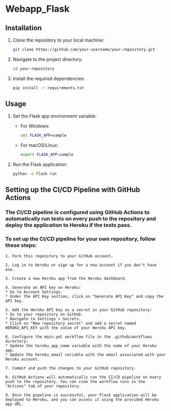 # Webapp_Flask

## Installation

1. Clone the repository to your local machine:
   ```bash
   git clone https://github.com/your-username/your-repository.git
   ```
   
2. Navigate to the project directory:
   ```bash
   cd your-repository
   ```

3. Install the required dependencies:
   ```bash
   pip install -r requirements.txt
   ```

## Usage

1. Set the Flask app environment variable:

   - For Windows:
     ```cmd
     set FLASK_APP=sample
     ```

   - For macOS/Linux:
     ```bash
     export FLASK_APP=sample
     ```

2. Run the Flask application:

   ```bash
   python -m flask run
   ```

## Setting up the CI/CD Pipeline with GitHub Actions

### The CI/CD pipeline is configured using GitHub Actions to automatically run tests on every push to the repository and deploy the application to Heroku if the tests pass.

### To set up the CI/CD pipeline for your own repository, follow these steps:

    1. Fork this repository to your GitHub account.

    2. Log in to Heroku or sign up for a new account if you don't have one.

    3. Create a new Heroku app from the Heroku dashboard.

    4. Generate an API key on Heroku:
    * Go to Account Settings.
    * Under the API Key section, click on "Generate API Key" and copy the API key.

    5. Add the Heroku API key as a secret in your GitHub repository:
    * Go to your repository on GitHub.
    * Navigate to Settings > Secrets.
    * Click on "New repository secret" and add a secret named HEROKU_API_KEY with the value of your Heroku API key.

    6. Configure the main.yml workflow file in the .github/workflows directory:
    * Update the heroku_app_name variable with the name of your Heroku app.
    * Update the heroku_email variable with the email associated with your Heroku account.

    7. Commit and push the changes to your GitHub repository.

    8. GitHub Actions will automatically run the CI/CD pipeline on every push to the repository. You can view the workflow runs in the "Actions" tab of your repository.

    9. Once the pipeline is successful, your Flask application will be deployed to Heroku, and you can access it using the provided Heroku app URL.
